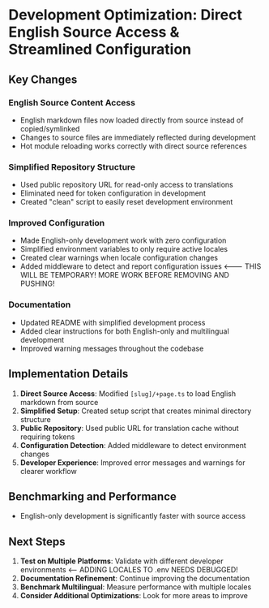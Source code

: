   # Development Optimization: Direct English Source Access & Streamlined Configuration

  ## Key Changes

  ### English Source Content Access
  - English markdown files now loaded directly from source instead of copied/symlinked
  - Changes to source files are immediately reflected during development
  - Hot module reloading works correctly with direct source references

  ### Simplified Repository Structure
  - Used public repository URL for read-only access to translations
  - Eliminated need for token configuration in development
  - Created "clean" script to easily reset development environment

  ### Improved Configuration
  - Made English-only development work with zero configuration
  - Simplified environment variables to only require active locales
  - Created clear warnings when locale configuration changes
  - Added middleware to detect and report configuration issues <--- THIS WILL BE TEMPORARY! MORE WORK BEFORE REMOVING AND PUSHING!

  ### Documentation
  - Updated README with simplified development process
  - Added clear instructions for both English-only and multilingual development
  - Improved warning messages throughout the codebase

  ## Implementation Details

  1. **Direct Source Access**: Modified `[slug]/+page.ts` to load English markdown from source
  2. **Simplified Setup**: Created setup script that creates minimal directory structure
  3. **Public Repository**: Used public URL for translation cache without requiring tokens
  4. **Configuration Detection**: Added middleware to detect environment changes
  5. **Developer Experience**: Improved error messages and warnings for clearer workflow

  ## Benchmarking and Performance

  - English-only development is significantly faster with source access

  ## Next Steps

  1. **Test on Multiple Platforms**: Validate with different developer environments <-- ADDING LOCALES TO .env NEEDS DEBUGGED!
  2. **Documentation Refinement**: Continue improving the documentation
  3. **Benchmark Multilingual**: Measure performance with multiple locales
  4. **Consider Additional Optimizations**: Look for more areas to improve

